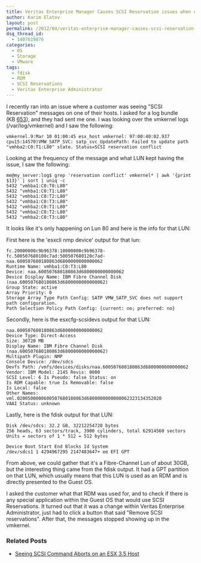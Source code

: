```yaml
---
title: Veritas Enterprise Manager Causes SCSI Reservation issues when used with RDMs
author: Karim Elatov
layout: post
permalink: /2012/04/veritas-enterprise-manager-causes-scsi-reservation-issues-when-used-with-rdms/
dsq_thread_id:
  - 1407019876
categories:
  - OS
  - Storage
  - VMware
tags:
  - fdisk
  - RDM
  - SCSI Reservations
  - Veritas Enterprise Administrator
---
```

I recently ran into an issue where a customer was seeing "SCSI Reservation" messages on one of their hosts. I asked for a log bundle (KB <a href="http://kb.vmware.com/kb/653" onclick="javascript:_gaq.push(['_trackEvent','outbound-article','http://kb.vmware.com/kb/653']);">653</a>), and they had sent me one. I was looking over the vmkernel logs (/var/log/vmkernel) and I saw the following:

	  
	vmkernel.9:Mar 10 01:00:45 esx_host vmkernel: 97:00:40:02.937 cpu15:14570)VMW_SATP_SVC: satp_svc_UpdatePath: Failed to update path "vmhba2:C0:T1:L80" state. Status=SCSI reservation conflict  
	

Looking at the frequency of the message and what LUN kept having the issue, I saw the following:

	  
	me@my_server:log$ grep 'reservation conflict' vmkernel* | awk '{print $13}' | sort | uniq -c  
	5432 "vmhba1:C0:T0:L80"  
	5432 "vmhba1:C0:T1:L80"  
	5432 "vmhba1:C0:T2:L80"  
	5432 "vmhba1:C0:T3:L80"  
	5432 "vmhba2:C0:T1:L80"  
	5432 "vmhba2:C0:T2:L80"  
	5432 "vmhba2:C0:T3:L80"  
	

It looks like it's only happening on Lun 80 and here is the info for that LUN:

First here is the 'esxcli nmp device' output for that lun:

	  
	fc.20000000c9b96378:10000000c9b96378-fc.500507680100c7ad:500507680120c7ad-naa.600507680180863d6800000000000062  
	Runtime Name: vmhba1:C0:T3:L80  
	Device: naa.600507680180863d6800000000000062  
	Device Display Name: IBM Fibre Channel Disk (naa.600507680180863d6800000000000062)  
	Group State: active  
	Array Priority: 0  
	Storage Array Type Path Config: SATP VMW_SATP_SVC does not support path configuration.  
	Path Selection Policy Path Config: {current: no; preferred: no}  
	

Secondly, here is the esxcfg-scsidevs output for that LUN:

	  
	naa.600507680180863d6800000000000062  
	Device Type: Direct-Access  
	Size: 30720 MB  
	Display Name: IBM Fibre Channel Disk (naa.600507680180863d6800000000000062)  
	Multipath Plugin: NMP  
	Console Device: /dev/sdcs  
	Devfs Path: /vmfs/devices/disks/naa.600507680180863d6800000000000062  
	Vendor: IBM Model: 2145 Revis: 0000  
	SCSI Level: 6 Is Pseudo: false Status: on  
	Is RDM Capable: true Is Removable: false  
	Is Local: false  
	Other Names:  
	vml.0200500000600507680180863d6800000000000062323134352020  
	VAAI Status: unknown  
	

Lastly, here is the fdisk output for that LUN:

	  
	Disk /dev/sdcs: 32.2 GB, 32212254720 bytes  
	256 heads, 63 sectors/track, 3900 cylinders, total 62914560 sectors Units = sectors of 1 * 512 = 512 bytes
	
	Device Boot Start End Blocks Id System  
	/dev/sdcs1 1 4294967295 2147483647+ ee EFI GPT  
	

From above, we could gather that it's a Fibre-Channel Lun of about 30GB, but the interesting thing came from the fdisk output. It had a GPT partition on that LUN, which usually means that this LUN is used as an RDM and is directly presented to the Guest OS.

I asked the customer what that RDM was used for, and to check if there is any special application within the Guest OS that would use SCSI Reservations. It turned out that it was a change within Veritas Enterprise Administrator, just had to click a button that said "Remove SCSI reservations". After that, the messages stopped showing up in the vmkernel.

<div class="SPOSTARBUST-Related-Posts">
  <H3>
    Related Posts
  </H3>
  
  <ul class="entry-meta">
    <li class="SPOSTARBUST-Related-Post">
      <a title="Seeing SCSI Command Aborts on an ESX 3.5 Host" href="http://virtuallyhyper.com/2012/05/seeing-scsi-command-aborts-esx-3-5-host/" onclick="javascript:_gaq.push(['_trackEvent','outbound-article','http://virtuallyhyper.com/2012/05/seeing-scsi-command-aborts-esx-3-5-host/']);" rel="bookmark">Seeing SCSI Command Aborts on an ESX 3.5 Host</a>
    </li>
  </ul>
</div>

